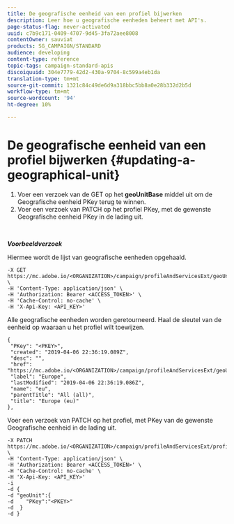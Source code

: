 ```yaml
---
title: De geografische eenheid van een profiel bijwerken
description: Leer hoe u geografische eenheden beheert met API's.
page-status-flag: never-activated
uuid: c7b9c171-0409-4707-9d45-3fa72aee8008
contentOwner: sauviat
products: SG_CAMPAIGN/STANDARD
audience: developing
content-type: reference
topic-tags: campaign-standard-apis
discoiquuid: 304e7779-42d2-430a-9704-8c599a4eb1da
translation-type: tm+mt
source-git-commit: 1321c84c49de6d9a318bbc5bb8a0e28b332d2b5d
workflow-type: tm+mt
source-wordcount: '94'
ht-degree: 10%

---
```



# De geografische eenheid van een profiel bijwerken {#updating-a-geographical-unit}

1. Voer een verzoek van de GET op het **geoUnitBase** middel uit om de Geografische eenheid PKey terug te winnen.
1. Voer een verzoek van PATCH op het profiel PKey, met de gewenste Geografische eenheid PKey in de lading uit.

<br/>

***Voorbeeldverzoek***

Hiermee wordt de lijst van geografische eenheden opgehaald.

```
-X GET https://mc.adobe.io/<ORGANIZATION>/campaign/profileAndServicesExt/geoUnitBase/ \
-H 'Content-Type: application/json' \
-H 'Authorization: Bearer <ACCESS_TOKEN>' \
-H 'Cache-Control: no-cache' \
-H 'X-Api-Key: <API_KEY>'
```

Alle geografische eenheden worden geretourneerd. Haal de sleutel van de eenheid op waaraan u het profiel wilt toewijzen.

```
{
 "PKey": "<PKEY>",
 "created": "2019-04-06 22:36:19.089Z",
 "desc": "",
 "href": "https://mc.adobe.io/<ORGANIZATION>/campaign/profileAndServicesExt/geoUnitBase/<PKEY>",
 "label": "Europe",
 "lastModified": "2019-04-06 22:36:19.086Z",
 "name": "eu",
 "parentTitle": "All (all)",
 "title": "Europe (eu)"
},
```

Voer een verzoek van PATCH op het profiel, met PKey van de gewenste Geografische eenheid in de lading uit.

```
-X PATCH https://mc.adobe.io/<ORGANIZATION>/campaign/profileAndServicesExt/profile/<PKEY> \
-H 'Content-Type: application/json' \
-H 'Authorization: Bearer <ACCESS_TOKEN>' \
-H 'Cache-Control: no-cache' \
-H 'X-Api-Key: <API_KEY>'
-i
-d {
-d "geoUnit":{
-d    "PKey":"<PKEY>"
-d  }
-d }
```

<!-- + réponse -->
